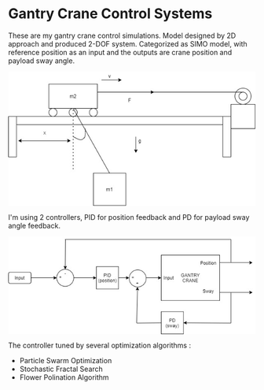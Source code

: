# Gantry Crane Control Systems
<div text-align='justify'> These are my gantry crane control simulations. Model designed by 2D approach and produced 2-DOF system. Categorized as SIMO model, with reference position as an input and the outputs are crane position and payload sway angle. </div>
<p align="center">
  <img align="center" src="https://github.com/rmiransyah/Gantry-Crane-Control-Systems/blob/main/images/model.jpg" >
</p>

I'm using 2 controllers, PID for position feedback and PD for payload sway angle feedback. 

<p align="center">
  <img align="center" src="https://github.com/rmiransyah/Gantry-Crane-Control-Systems/blob/main/images/diagram-blok.jpg" >
</p>


The controller tuned by several optimization algorithms :
<ul>
  <li>Particle Swarm Optimization</li>
  <li>Stochastic Fractal Search</li>
  <li>Flower Polination Algorithm</li>
</ul>


